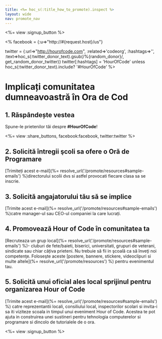 ```yaml
---
title: <%= hoc_s(:title_how_to_promote).inspect %>
layout: wide
nav: promote_nav
---
```

<%= view :signup_button %>

<% facebook = {:u=>"http://#{request.host}/us"}

twitter = {:url=>"http://hourofcode.com", :related=>'codeorg', :hashtags=>'', :text=>hoc_s(:twitter_donor_text).gsub(/%{random_donor}/, get_random_donor_twitter)} twitter[:hashtags] = 'HourOfCode' unless hoc_s(:twitter_donor_text).include? '#HourOfCode' %>

# Implicați comunitatea dumneavoastră în Ora de Cod

## 1. Răspândește vestea

Spune-le prietenilor tăi despre **#HourOfCode**!

<%= view :share_buttons, facebook:facebook, twitter:twitter %>

## 2. Solicită întregii şcoli sa ofere o Oră de Programare

[Trimiteți acest e-mail](%= resolve_url('/promote/resources#sample-emails') %)directorului scolii dvs si astfel provocati fiecare clasa sa se inscrie.

## 3. Solicită angajatorului tău să se implice

[Trimite acest e-mail](%= resolve_url('/promote/resources#sample-emails') %)catre manager-ul sau CEO-ul companiei la care lucrați.

## 4. Promovează Hour of Code în comunitatea ta

[Recruteaza un grup local](%= resolve_url('/promote/resources#sample-emails') %)- cluburi de fete/baieti, biserici, universitati, grupuri de veterani, sindicate sau chiar câțiva prieteni. Nu trebuie să fii in şcoală ca să înveţi noi competenţe. Foloseşte aceste [postere, bannere, stickere, videoclipuri si multe altele](%= resolve_url('/promote/resources') %) pentru evenimentul tau.

## 5. Solicită unui oficial ales local sprijinul pentru organizarea Hour of Code

[Trimite acest e-mail](%= resolve_url('/promote/resources#sample-emails') %) catre reprezentantii locali, consiliului local, inspectorilor scolari si invita-i sa iti viziteze scoala in timpul unui eveniment Hour of Code. Acestea te pot ajuta in construirea unei sustineri pentru tehnologia computerelor si programare si dincolo de tutorialele de o ora.

<%= view :signup_button %>